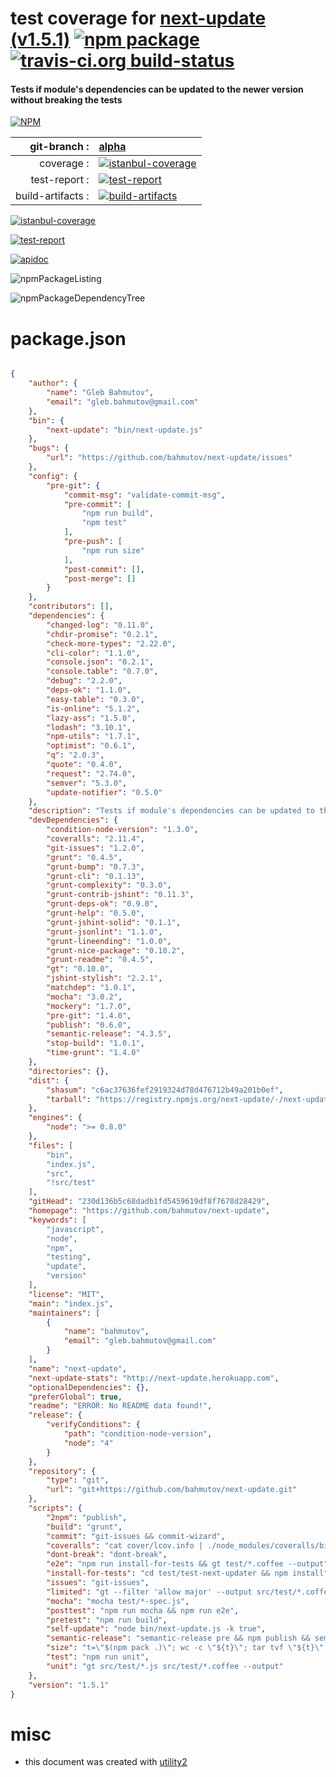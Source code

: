 # test coverage for  [next-update (v1.5.1)](https://github.com/bahmutov/next-update)  [![npm package](https://img.shields.io/npm/v/npmtest-next-update.svg?style=flat-square)](https://www.npmjs.org/package/npmtest-next-update) [![travis-ci.org build-status](https://api.travis-ci.org/npmtest/node-npmtest-next-update.svg)](https://travis-ci.org/npmtest/node-npmtest-next-update)
#### Tests if module's dependencies can be updated to the newer version without breaking the tests

[![NPM](https://nodei.co/npm/next-update.png?downloads=true)](https://www.npmjs.com/package/next-update)

| git-branch : | [alpha](https://github.com/npmtest/node-npmtest-next-update/tree/alpha)|
|--:|:--|
| coverage : | [![istanbul-coverage](https://npmtest.github.io/node-npmtest-next-update/build/coverage.badge.svg)](https://npmtest.github.io/node-npmtest-next-update/build/coverage.html/index.html)|
| test-report : | [![test-report](https://npmtest.github.io/node-npmtest-next-update/build/test-report.badge.svg)](https://npmtest.github.io/node-npmtest-next-update/build/test-report.html)|
| build-artifacts : | [![build-artifacts](https://npmtest.github.io/node-npmtest-next-update/glyphicons_144_folder_open.png)](https://github.com/npmtest/node-npmtest-next-update/tree/gh-pages/build)|

[![istanbul-coverage](https://npmtest.github.io/node-npmtest-next-update/build/screenCapture.buildCustomOrg.browser.coverage.html.png)](https://npmtest.github.io/node-npmtest-next-update/build/coverage.html/index.html)

[![test-report](https://npmtest.github.io/node-npmtest-next-update/build/screenCapture.buildCustomOrg.browser.%252Fhome%252Ftravis%252Fbuild%252Fnpmtest%252Fnode-npmtest-next-update%252Ftmp%252Fbuild%252Ftest-report.html.png)](https://npmtest.github.io/node-npmtest-next-update/build/test-report.html)

[![apidoc](https://npmdoc.github.io/node-npmdoc-next-update/build/screenCapture.buildApidoc.browser.%252Fhome%252Ftravis%252Fbuild%252Fnpmdoc%252Fnode-npmdoc-next-update%252Ftmp%252Fbuild%252Fapidoc.html.png)](https://npmdoc.github.io/node-npmdoc-next-update/build/apidoc.html)

![npmPackageListing](https://npmtest.github.io/node-npmtest-next-update/build/screenCapture.npmPackageListing.svg)

![npmPackageDependencyTree](https://npmtest.github.io/node-npmtest-next-update/build/screenCapture.npmPackageDependencyTree.svg)



# package.json

```json

{
    "author": {
        "name": "Gleb Bahmutov",
        "email": "gleb.bahmutov@gmail.com"
    },
    "bin": {
        "next-update": "bin/next-update.js"
    },
    "bugs": {
        "url": "https://github.com/bahmutov/next-update/issues"
    },
    "config": {
        "pre-git": {
            "commit-msg": "validate-commit-msg",
            "pre-commit": [
                "npm run build",
                "npm test"
            ],
            "pre-push": [
                "npm run size"
            ],
            "post-commit": [],
            "post-merge": []
        }
    },
    "contributors": [],
    "dependencies": {
        "changed-log": "0.11.0",
        "chdir-promise": "0.2.1",
        "check-more-types": "2.22.0",
        "cli-color": "1.1.0",
        "console.json": "0.2.1",
        "console.table": "0.7.0",
        "debug": "2.2.0",
        "deps-ok": "1.1.0",
        "easy-table": "0.3.0",
        "is-online": "5.1.2",
        "lazy-ass": "1.5.0",
        "lodash": "3.10.1",
        "npm-utils": "1.7.1",
        "optimist": "0.6.1",
        "q": "2.0.3",
        "quote": "0.4.0",
        "request": "2.74.0",
        "semver": "5.3.0",
        "update-notifier": "0.5.0"
    },
    "description": "Tests if module's dependencies can be updated to the newer version without breaking the tests",
    "devDependencies": {
        "condition-node-version": "1.3.0",
        "coveralls": "2.11.4",
        "git-issues": "1.2.0",
        "grunt": "0.4.5",
        "grunt-bump": "0.7.3",
        "grunt-cli": "0.1.13",
        "grunt-complexity": "0.3.0",
        "grunt-contrib-jshint": "0.11.3",
        "grunt-deps-ok": "0.9.0",
        "grunt-help": "0.5.0",
        "grunt-jshint-solid": "0.1.1",
        "grunt-jsonlint": "1.1.0",
        "grunt-lineending": "1.0.0",
        "grunt-nice-package": "0.10.2",
        "grunt-readme": "0.4.5",
        "gt": "0.10.0",
        "jshint-stylish": "2.2.1",
        "matchdep": "1.0.1",
        "mocha": "3.0.2",
        "mockery": "1.7.0",
        "pre-git": "1.4.0",
        "publish": "0.6.0",
        "semantic-release": "4.3.5",
        "stop-build": "1.0.1",
        "time-grunt": "1.4.0"
    },
    "directories": {},
    "dist": {
        "shasum": "c6ac37636fef2919324d78d476712b49a201b0ef",
        "tarball": "https://registry.npmjs.org/next-update/-/next-update-1.5.1.tgz"
    },
    "engines": {
        "node": ">= 0.8.0"
    },
    "files": [
        "bin",
        "index.js",
        "src",
        "!src/test"
    ],
    "gitHead": "230d136b5c68dadb1fd5459619df8f7678d28429",
    "homepage": "https://github.com/bahmutov/next-update",
    "keywords": [
        "javascript",
        "node",
        "npm",
        "testing",
        "update",
        "version"
    ],
    "license": "MIT",
    "main": "index.js",
    "maintainers": [
        {
            "name": "bahmutov",
            "email": "gleb.bahmutov@gmail.com"
        }
    ],
    "name": "next-update",
    "next-update-stats": "http://next-update.herokuapp.com",
    "optionalDependencies": {},
    "preferGlobal": true,
    "readme": "ERROR: No README data found!",
    "release": {
        "verifyConditions": {
            "path": "condition-node-version",
            "node": "4"
        }
    },
    "repository": {
        "type": "git",
        "url": "git+https://github.com/bahmutov/next-update.git"
    },
    "scripts": {
        "2npm": "publish",
        "build": "grunt",
        "commit": "git-issues && commit-wizard",
        "coveralls": "cat cover/lcov.info | ./node_modules/coveralls/bin/coveralls.js",
        "dont-break": "dont-break",
        "e2e": "npm run install-for-tests && gt test/*.coffee --output",
        "install-for-tests": "cd test/test-next-updater && npm install",
        "issues": "git-issues",
        "limited": "gt --filter 'allow major' --output src/test/*.coffee",
        "mocha": "mocha test/*-spec.js",
        "posttest": "npm run mocha && npm run e2e",
        "pretest": "npm run build",
        "self-update": "node bin/next-update.js -k true",
        "semantic-release": "semantic-release pre && npm publish && semantic-release post",
        "size": "t=\"$(npm pack .)\"; wc -c \"${t}\"; tar tvf \"${t}\"; rm \"${t}\";",
        "test": "npm run unit",
        "unit": "gt src/test/*.js src/test/*.coffee --output"
    },
    "version": "1.5.1"
}
```



# misc
- this document was created with [utility2](https://github.com/kaizhu256/node-utility2)
